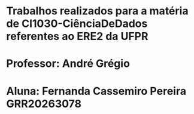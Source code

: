 # Trabalhos realizados para a matéria de CI1030-CiênciaDeDados referentes ao ERE2 da UFPR
# Professor: André Grégio
# Aluna: Fernanda Cassemiro Pereira GRR20263078